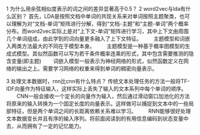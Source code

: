 1 为什么用余弦相似度表示的词之间的差异显著高于0.5？
2 word2vec与lda有什么区别？
  首先，LDA是按照文档中单词的共现关系来对单词按照主题聚类，也可以理解为对“文档-单词”矩阵进行分解，得到“文档-主题”和“主题-单词”两个概率分布。而word2vec实际上是对“上下文-单词”矩阵进行学习，其中上下文由周围几个单词组成，由此学到的词向量更多融入了上下文特征。
  主题模型和词嵌入两类方法最大的不同在于模型本身。
  主题模型是一种基于概率图模型的生成式模型。其似然函数可以写为若干条件概率连乘的形式，其中包含需要推测的隐含变量(即主题)
  词嵌入模型一般表示为神经网络的形式，似然函数定义在网络的输出之上。需要学习网络的权重来得到单词的稠密向量表示。

3 处理文本数据时，rnn比cnn有什么特点？
  传统文本处理任务的方法一般将TF-IDF向量作为特征输入，这样实际上丢失了输入的文本系列中每个单词的顺序。
  CNN一般会接收一个定长的向量作为输入，然后通过滑动窗口加池化的方法将原来的输入转换为一个固定长度的向量表示。这样做可以捕捉到文本中的一些局部特征，但是两个单词之间的长距离依赖关系难以学习。
  RNN能够很好处理文本数据变长并且有序的输入序列。将前面阅读到的有用信息编码到状态变量中去，从而拥有了一定的记忆能力。
